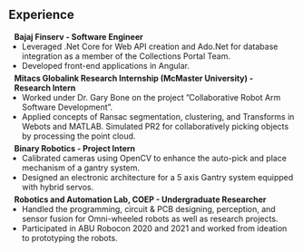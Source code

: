 ## Experience

<h4 style="margin:0 10px 0;">Bajaj Finserv - Software Engineer</h4>
<ul style="margin:0 0 5px;">
  <li><a><autocolor>Leveraged .Net Core for Web API creation and Ado.Net for database integration as a member of the Collections Portal Team.</autocolor></a></li>
  <li><a><autocolor>Developed front-end applications in Angular.</autocolor></a></li>
</ul>

<h4 style="margin:0 10px 0;">Mitacs Globalink Research Internship (McMaster University) - Research Intern</h4>

<ul style="margin:0 0 5px;">
  <li><a ><autocolor>Worked under Dr. Gary Bone on the project ”Collaborative Robot Arm Software Development”.</autocolor></a></li>
  <li><a ><autocolor>Applied concepts of Ransac segmentation, clustering, and Transforms in Webots and MATLAB. Simulated PR2 for collaboratively
picking objects by processing the point cloud.</autocolor></a></li>
  <!-- <li><a href="https://www.springer.com/journal/11263"><autocolor>International Journal of Computer Vision (IJCV)</autocolor></a></li> -->
</ul>

<h4 style="margin:0 10px 0;">Binary Robotics - Project Intern</h4>

<ul style="margin:0 0 5px;">
  <li><a ><autocolor>Calibrated cameras using OpenCV to enhance the auto-pick and place mechanism of a gantry system.</autocolor></a></li>
  <li><a ><autocolor>Designed an electronic architecture for a 5 axis Gantry system equipped with hybrid servos.</autocolor></a></li>
  <!-- <li><a href="https://www.springer.com/journal/11263"><autocolor>International Journal of Computer Vision (IJCV)</autocolor></a></li> -->
</ul>

<h4 style="margin:0 10px 0;">Robotics and Automation Lab, COEP - Undergraduate Researcher</h4>

<ul style="margin:0 0 20px;">
  <li><a ><autocolor>Handled the programming, circuit & PCB designing, perception, and sensor fusion for Omni-wheeled robots as well as research
projects.</autocolor></a></li>
  <li><a ><autocolor>Participated in ABU Robocon 2020 and 2021 and worked from ideation to prototyping the robots.</autocolor></a></li>
  <!-- <li><a href="https://www.springer.com/journal/11263"><autocolor>International Journal of Computer Vision (IJCV)</autocolor></a></li> -->
</ul>